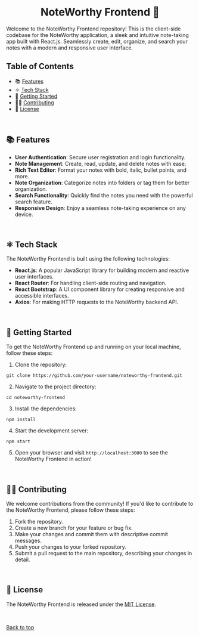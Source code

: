 <a name="welcome-section"></a>

<h1 align="center">NoteWorthy Frontend 🚀</h1>

Welcome to the NoteWorthy Frontend repository! This is the client-side codebase for the NoteWorthy application, a sleek and intuitive note-taking app built with React.js. Seamlessly create, edit, organize, and search your notes with a modern and responsive user interface.

## Table of Contents

- 📚 [Features](#features)
- ⚛️ [Tech Stack](#tech-stack)
- 🏁 [Getting Started](#getting-started)
- 🤝🏾 [Contributing](#contributing)
- 📄 [License](#license)

<br>

<a name="features"></a>
## 📚 Features

- **User Authentication**: Secure user registration and login functionality.
- **Note Management**: Create, read, update, and delete notes with ease.
- **Rich Text Editor**: Format your notes with bold, italic, bullet points, and more.
- **Note Organization**: Categorize notes into folders or tag them for better organization.
- **Search Functionality**: Quickly find the notes you need with the powerful search feature.
- **Responsive Design**: Enjoy a seamless note-taking experience on any device.

<br>

<a name="tech-stack"></a>
## ⚛️ Tech Stack

The NoteWorthy Frontend is built using the following technologies:

- **React.js**: A popular JavaScript library for building modern and reactive user interfaces.
- **React Router**: For handling client-side routing and navigation.
- **React Bootstrap**: A UI component library for creating responsive and accessible interfaces.
- **Axios**: For making HTTP requests to the NoteWorthy backend API.

<br>

<a name="getting-started"></a>
## 🏁 Getting Started

To get the NoteWorthy Frontend up and running on your local machine, follow these steps:

1. Clone the repository:
```
git clone https://github.com/your-username/noteworthy-frontend.git
```
2. Navigate to the project directory:
```
cd noteworthy-frontend
```
3. Install the dependencies:
```
npm install
```
4. Start the development server:
```
npm start
```

5. Open your browser and visit `http://localhost:3000` to see the NoteWorthy Frontend in action!

<br>

<a name="contributing"></a>
## 🤝🏾 Contributing

We welcome contributions from the community! If you'd like to contribute to the NoteWorthy Frontend, please follow these steps:

1. Fork the repository.
2. Create a new branch for your feature or bug fix.
3. Make your changes and commit them with descriptive commit messages.
4. Push your changes to your forked repository.
5. Submit a pull request to the main repository, describing your changes in detail.

<br>

<a name="license"></a>
## 📄 License

The NoteWorthy Frontend is released under the [MIT License](https://opensource.org/licenses/MIT).

<br>

<span align="center">[Back to top](#welcome-section)</span>